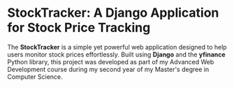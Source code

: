 # StockTracker: A Django Application for Stock Price Tracking

The **StockTracker** is a simple yet powerful web application designed to help users monitor stock prices effortlessly. Built using **Django** and the **yfinance** Python library, this project was developed as part of my Advanced Web Development course during my second year of my Master's degree in Computer Science.
